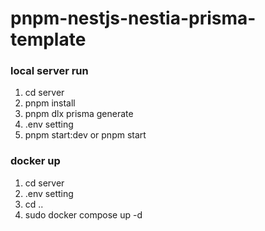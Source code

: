 # pnpm-nestjs-nestia-prisma-template

### local server run
1. cd server
2. pnpm install
3. pnpm dlx prisma generate 
4. .env setting
5. pnpm start:dev or pnpm start

### docker up
1. cd server
2. .env setting
3. cd ..
4. sudo docker compose up -d

